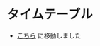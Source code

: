 # タイムテーブル

- [こちら](https://github.com/kongmingstrap/FUKUOKA-Engineers-Day-2019-Summer/blob/master/connpass.md) に移動しました